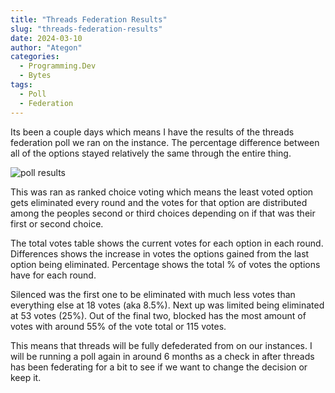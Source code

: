 ```yaml
---
title: "Threads Federation Results"
slug: "threads-federation-results"
date: 2024-03-10
author: "Ategon"
categories:
  - Programming.Dev
  - Bytes
tags:
  - Poll
  - Federation
---
```


Its been a couple days which means I have the results of the threads federation poll we ran on the instance. The percentage difference between all of the options stayed relatively the same through the entire thing.

![poll results](/poll-results.png)

This was ran as ranked choice voting which means the least voted option gets eliminated every round and the votes for that option are distributed among the peoples second or third choices depending on if that was their first or second choice.

The total votes table shows the current votes for each option in each round. Differences shows the increase in votes the options gained from the last option being eliminated. Percentage shows the total % of votes the options have for each round.

Silenced was the first one to be eliminated with much less votes than everything else at 18 votes (aka 8.5%). Next up was limited being eliminated at 53 votes (25%). Out of the final two, blocked has the most amount of votes with around 55% of the vote total or 115 votes.

This means that threads will be fully defederated from on our instances. I will be running a poll again in around 6 months as a check in after threads has been federating for a bit to see if we want to change the decision or keep it.
